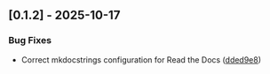 ## [0.1.2] - 2025-10-17

### Bug Fixes

- Correct mkdocstrings configuration for Read the Docs ([dded9e8](https://github.com/appleparan/kma-mcp/commit/dded9e8a01fb472e543ca8403edee6546718961e))

<!-- generated by git-cliff -->
